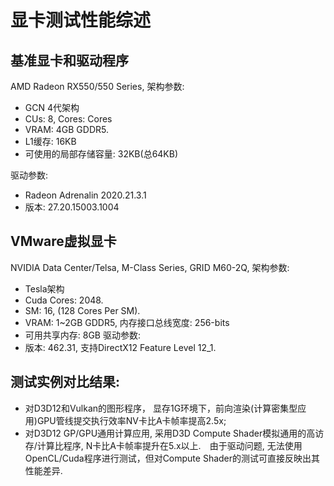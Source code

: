 # 显卡测试性能综述
## 基准显卡和驱动程序
 AMD Radeon RX550/550 Series, 架构参数:
* GCN 4代架构
* CUs: 8, Cores: Cores
* VRAM: 4GB GDDR5.
* L1缓存: 16KB
* 可使用的局部存储容量: 32KB(总64KB)

驱动参数:
* Radeon Adrenalin 2020.21.3.1
* 版本: 27.20.15003.1004
## VMware虚拟显卡
NVIDIA Data Center/Telsa, M-Class Series, GRID M60-2Q, 架构参数:
* Tesla架构
* Cuda Cores: 2048.
* SM: 16, (128 Cores Per SM).
* VRAM: 1~2GB GDDR5, 内存接口总线宽度: 256-bits
* 可用共享内存: 8GB
驱动参数:
* 版本: 462.31, 支持DirectX12 Feature Level 12_1.

## 测试实例对比结果:
* 对D3D12和Vulkan的图形程序， 显存1G环境下，前向渲染(计算密集型应用)GPU管线提交执行效率NV卡比A卡帧率提高2.5x;
* 对D3D12 GP/GPU通用计算应用, 采用D3D Compute Shader模拟通用的高访存/计算比程序, N卡比A卡帧率提升在5.x以上.　由于驱动问题, 无法使用OpenCL/Cuda程序进行测试，但对Compute Shader的测试可直接反映出其性能差异.
